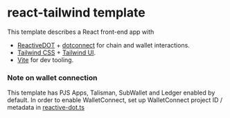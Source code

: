 # react-tailwind template

This template describes a React front-end app with
* [ReactiveDOT](https://reactivedot.dev) + [dotconnect](https://dotconnect.dev/) for chain and wallet interactions.<br/>
* [Tailwind CSS](https://tailwindcss.com) + [Tailwind UI](https://tailwindui.com/). <br/>
* [Vite](https://vite.dev/) for dev tooling.


### Note on wallet connection
This template has PJS Apps, Talisman, SubWallet and Ledger enabled by default.
In order to enable WalletConnect, set up WalletConnect project ID / metadata in [reactive-dot.ts](./templates/react-tailwind/src/reactive-dot.ts)
